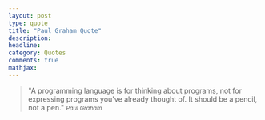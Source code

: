 ```yaml
---
layout: post
type: quote
title: "Paul Graham Quote"
description: 
headline: 
category: Quotes
comments: true
mathjax: 
---
```

>&quot;A programming language is for thinking about programs, not for expressing programs you've already thought of. It should be a pencil, not a pen.&quot;
><small><cite title="Paul Graham">Paul Graham</cite></small>
